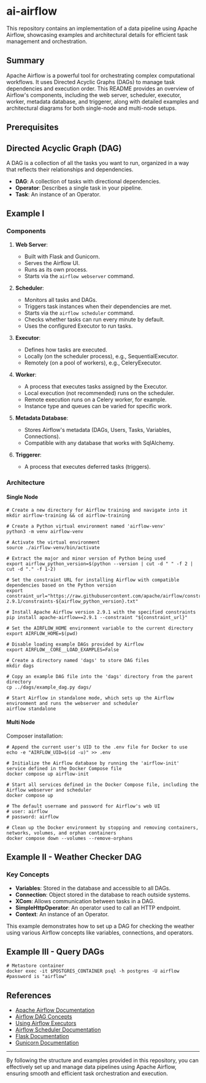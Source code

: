 # ai-airflow

This repository contains an implementation of a data pipeline using Apache Airflow, showcasing examples and architectural details for efficient task management and orchestration.

## Summary

Apache Airflow is a powerful tool for orchestrating complex computational workflows. It uses Directed Acyclic Graphs (DAGs) to manage task dependencies and execution order. This README provides an overview of Airflow's components, including the web server, scheduler, executor, worker, metadata database, and triggerer, along with detailed examples and architectural diagrams for both single-node and multi-node setups.

## Prerequisites


## Directed Acyclic Graph (DAG)

A DAG is a collection of all the tasks you want to run, organized in a way that reflects their relationships and dependencies.

- **DAG**: A collection of tasks with directional dependencies.
- **Operator**: Describes a single task in your pipeline.
- **Task**: An instance of an Operator.

## Example I

### Components

1. **Web Server**:
    - Built with Flask and Gunicorn.
    - Serves the Airflow UI.
    - Runs as its own process.
    - Starts via the `airflow webserver` command.

2. **Scheduler**:
    - Monitors all tasks and DAGs.
    - Triggers task instances when their dependencies are met.
    - Starts via the `airflow scheduler` command.
    - Checks whether tasks can run every minute by default.
    - Uses the configured Executor to run tasks.

3. **Executor**:
    - Defines how tasks are executed.
    - Locally (on the scheduler process), e.g., SequentialExecutor.
    - Remotely (on a pool of workers), e.g., CeleryExecutor.

4. **Worker**:
    - A process that executes tasks assigned by the Executor.
    - Local execution (not recommended) runs on the scheduler.
    - Remote execution runs on a Celery worker, for example.
    - Instance type and queues can be varied for specific work.

5. **Metadata Database**:
    - Stores Airflow's metadata (DAGs, Users, Tasks, Variables, Connections).
    - Compatible with any database that works with SqlAlchemy.

6. **Triggerer**:
    - A process that executes deferred tasks (triggers).

### Architecture

#### Single Node


```
# Create a new directory for Airflow training and navigate into it
mkdir airflow-training && cd airflow-training

# Create a Python virtual environment named 'airflow-venv'
python3 -m venv airflow-venv

# Activate the virtual environment
source ./airflow-venv/bin/activate

# Extract the major and minor version of Python being used
export airflow_python_version=$(python --version | cut -d " " -f 2 | cut -d "." -f 1-2)

# Set the constraint URL for installing Airflow with compatible dependencies based on the Python version
export constraint_url="https://raw.githubusercontent.com/apache/airflow/constraints-2.9.1/constraints-${airflow_python_version}.txt"

# Install Apache Airflow version 2.9.1 with the specified constraints
pip install apache-airflow==2.9.1 --constraint "${constraint_url}"

# Set the AIRFLOW_HOME environment variable to the current directory
export AIRFLOW_HOME=$(pwd)

# Disable loading example DAGs provided by Airflow
export AIRFLOW__CORE__LOAD_EXAMPLES=False

# Create a directory named 'dags' to store DAG files
mkdir dags

# Copy an example DAG file into the 'dags' directory from the parent directory
cp ../dags/example_dag.py dags/

# Start Airflow in standalone mode, which sets up the Airflow environment and runs the webserver and scheduler
airflow standalone
```


#### Multi Node

Composer installation:

```
# Append the current user's UID to the .env file for Docker to use
echo -e "AIRFLOW_UID=$(id -u)" >> .env

# Initialize the Airflow database by running the 'airflow-init' service defined in the Docker Compose file
docker compose up airflow-init

# Start all services defined in the Docker Compose file, including the Airflow webserver and scheduler
docker compose up

# The default username and password for Airflow's web UI
# user: airflow
# password: airflow

# Clean up the Docker environment by stopping and removing containers, networks, volumes, and orphan containers
docker compose down --volumes --remove-orphans

```


## Example II - Weather Checker DAG

### Key Concepts

- **Variables**: Stored in the database and accessible to all DAGs.
- **Connection**: Object stored in the database to reach outside systems.
- **XCom**: Allows communication between tasks in a DAG.
- **SimpleHttpOperator**: An operator used to call an HTTP endpoint.
- **Context**: An instance of an Operator.

This example demonstrates how to set up a DAG for checking the weather using various Airflow concepts like variables, connections, and operators.

## Example III - Query DAGs


```
# Metastore container
docker exec -it $POSTGRES_CONTAINER psql -h postgres -U airflow 
#password is "airflow"
```

## References

- [Apache Airflow Documentation](https://airflow.apache.org/docs/)
- [Airflow DAG Concepts](https://airflow.apache.org/docs/apache-airflow/stable/concepts.html)
- [Using Airflow Executors](https://airflow.apache.org/docs/apache-airflow/stable/executor/index.html)
- [Airflow Scheduler Documentation](https://airflow.apache.org/docs/apache-airflow/stable/scheduler.html)
- [Flask Documentation](https://flask.palletsprojects.com/en/2.0.x/)
- [Gunicorn Documentation](https://docs.gunicorn.org/en/stable/)

---

By following the structure and examples provided in this repository, you can effectively set up and manage data pipelines using Apache Airflow, ensuring smooth and efficient task orchestration and execution.
